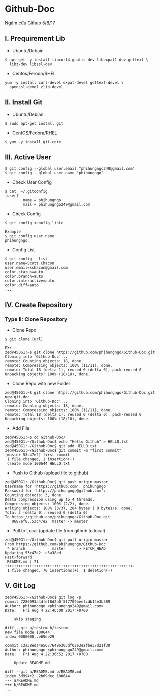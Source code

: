 # Github-Doc
Ngâm cứu Github 5/8/17
## I. Prequirement Lib
- Ubuntu/Debain
```
$ apt-get -y install libcurl4-gnutls-dev libexpat1-dev gettext \
  libz-dev libssl-dev
```
- Centos/Feroda/RHEL
```
yum -y install curl-devel expat-devel gettext-devel \
  openssl-devel zlib-devel
```
## II. Install Git
- Ubuntu/Debian
```
$ sudo apt-get install git
```
- CentOS/Fedora/RHEL
```
$ yum -y install git-core
```
## III. Active User
```
$ git config --global user.email "phihungngo249@gmail.com"
$ git config --global user.name "phihungngo"
```
- Check User Config
```
$ cat  ~/.gitconfig
[user]
        name = phihungngo
        mail = phihungngo249@gmail.com       
```        
- Check Config
```
$ git config <config-list>

Example
$ git config user.name
phihungngo

```
- Config List
```
$ git config --list
user.name=Scott Chacon
user.email=schacon@gmail.com
color.status=auto
color.branch=auto
color.interactive=auto
color.diff=auto
...
```
## IV. Create Repository

### Type II: Clone Repository
- Clone Repo
```
$ git clone [url] 

EX:
zed@450G1:~$ git clone https://github.com/phihungngo/Github-Doc.git
Cloning into 'Github-Doc'...
remote: Counting objects: 18, done.
remote: Compressing objects: 100% (11/11), done.
remote: Total 18 (delta 1), reused 0 (delta 0), pack-reused 0
Unpacking objects: 100% (18/18), done.

```
- Clone Repo with new Folder
```
zed@450G1:~$ git clone https://github.com/phihungngo/Github-Doc.git new-git-doc
Cloning into 'Github-Doc'...
remote: Counting objects: 18, done.
remote: Compressing objects: 100% (11/11), done.
remote: Total 18 (delta 1), reused 0 (delta 0), pack-reused 0
Unpacking objects: 100% (18/18), done.

```
- Add File
```
zed@450G1:~$ cd Github-Doc/
zed@450G1:~/Github-Doc$ echo "Hello Github" > HELLO.txt
zed@450G1:~/Github-Doc$ git add HELLO.txt
zed@450G1:~/Github-Doc$ git commit -m "first commit"
[master 53c47e2] first commit
 1 file changed, 1 insertion(+)
 create mode 100644 HELLO.txt
```
- Push to Github (upload file to github)
```
zed@450G1:~/Github-Doc$ git push origin master
Username for 'https://github.com': phihungngo   
Password for 'https://phihungngo@github.com': 
Counting objects: 3, done.
Delta compression using up to 4 threads.
Compressing objects: 100% (2/2), done.
Writing objects: 100% (3/3), 284 bytes | 0 bytes/s, done.
Total 3 (delta 0), reused 0 (delta 0)
To https://github.com/phihungngo/Github-Doc.git
   0687ef8..53c47e2  master -> master

```
- Pull to Local (update file from github to local)
```
zed@450G1:~/Github-Doc$ git pull origin master
From https://github.com/phihungngo/Github-Doc
 * branch            master     -> FETCH_HEAD
Updating 53c47e2..c3a38ed
Fast-forward
 README.md | 71 +++++++++++++++++++++++++++++++++++++++++++++++++++++++++-
 1 file changed, 70 insertions(+), 1 deletion(-)

```
## V. Git Log
```
zed@450G1:~/Github-Doc$ git log -p
commit 7286093a4dfef8d2a0f5f7709beefcdb14e3b589
Author: phihungngo <phihungngo249@gmail.com>
Date:   Fri Aug 4 22:46:00 2017 +0700

    skip staging

diff --git a/testcm b/testcm
new file mode 100644
index 0000000..e69de29

commit c3a38eda4e56776496303df02e3e2fbe37d21f30
Author: phihungngo <phihungngo249@gmail.com>
Date:   Fri Aug 4 22:36:52 2017 +0700

    Update README.md

diff --git a/README.md b/README.md
index 3d994c2..2b69dec 100644
--- a/README.md
+++ b/README.md
...
```

